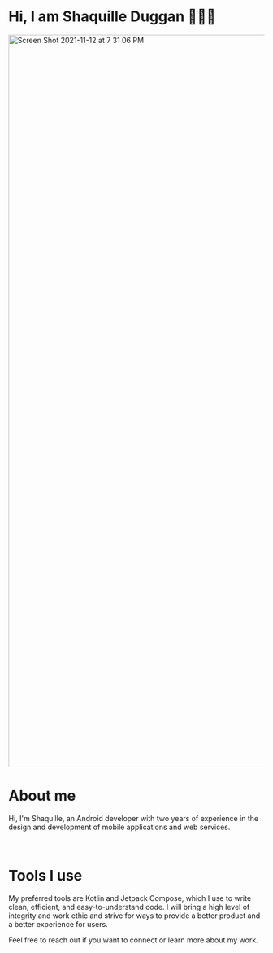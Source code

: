 <h1> Hi, I am Shaquille Duggan 👨🏿‍💻 </h1>
<img width="1440" alt="Screen Shot 2021-11-12 at 7 31 06 PM" src="https://user-images.githubusercontent.com/84408174/141599013-df775cab-4fe6-48b6-8a2e-ba929c2a788c.jpeg">
<h1>About me</h1>
<p>
  Hi, I'm Shaquille, an Android developer with two years of experience in the design and development of mobile applications and web services.
</p>
<br>
<h1> Tools I use </h1>
<p>
  My preferred tools are Kotlin and Jetpack Compose, which I use to write clean, efficient, and easy-to-understand code. I will bring a high level of integrity and work ethic and strive for ways to provide a
  better product and a better experience for users.
  
  Feel free to reach out if you want to connect or learn more about my work.
</p>
